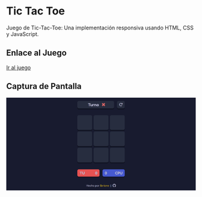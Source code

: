 # Tic Tac Toe

Juego de Tic-Tac-Toe: Una implementación responsiva usando HTML, CSS y JavaScript.

## Enlace al Juego

<a href="https://lbrionez.github.io/tic-tac-toe/" target="_blank">Ir al juego</a>

## Captura de Pantalla

![Screenshot of the page.](./src/img/picture.png "Screenshot of the page.")

